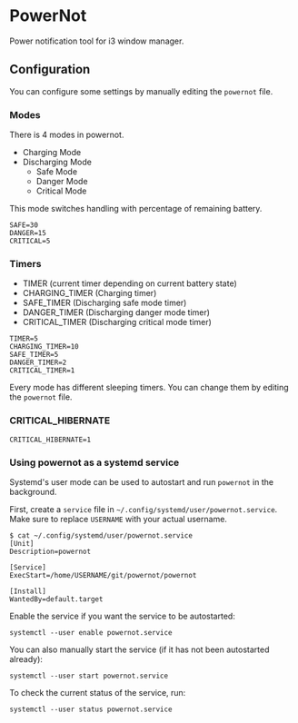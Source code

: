 # PowerNot

Power notification tool for i3 window manager.

## Configuration

You can configure some settings by manually editing the `powernot` file.

### Modes

There is 4 modes in powernot.

- Charging Mode
- Discharging Mode
  - Safe Mode
  - Danger Mode
  - Critical Mode

This mode switches handling with percentage of remaining battery.

```
SAFE=30
DANGER=15
CRITICAL=5
```

### Timers

- TIMER (current timer depending on current battery state)
- CHARGING_TIMER (Charging timer)
- SAFE_TIMER (Discharging safe mode timer)
- DANGER_TIMER (Discharging danger mode timer)
- CRITICAL_TIMER (Discharging critical mode timer)

```
TIMER=5
CHARGING_TIMER=10
SAFE_TIMER=5
DANGER_TIMER=2
CRITICAL_TIMER=1
```

Every mode has different sleeping timers. You can change them by editing the `powernot` file.

### CRITICAL_HIBERNATE

```
CRITICAL_HIBERNATE=1
```

### Using powernot as a systemd service
Systemd's user mode can be used to autostart and run `powernot` in the background.

First, create a `service` file in `~/.config/systemd/user/powernot.service`. Make sure to replace `USERNAME` with your actual username.

```
$ cat ~/.config/systemd/user/powernot.service
[Unit]
Description=powernot

[Service]
ExecStart=/home/USERNAME/git/powernot/powernot

[Install]
WantedBy=default.target
```

Enable the service if you want the service to be autostarted:
```
systemctl --user enable powernot.service
```

You can also manually start the service (if it has not been autostarted already):
```
systemctl --user start powernot.service
```

To check the current status of the service, run:
```
systemctl --user status powernot.service
```
